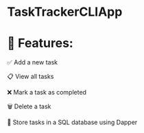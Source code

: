 # TaskTrackerCLIApp

# 🧩 Features:
✅ Add a new task

📋 View all tasks

❌ Mark a task as completed

🗑️ Delete a task

💾 Store tasks in a SQL database using Dapper

